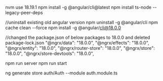 <!-- /////////////////////////////// -->
<!-- ns installation changes -->
<!-- tried in winu house on seelan marriage -- not working -->

nvm use 18.19.1
npm install -g @angular/cli@latest
npm install ts-node --legacy-peer-deps

<!-- tried below steps back home 27-August-2024 -->

//uninstall existing old angular version
npm uninstall -g @angular/cli
npm cache clean --force
npm install -g @angular/cli@18.0.0

//changed the package.json of below packages to 18.0.0
and deleted package-lock.json
"@ngrx/data": "18.0.0",
"@ngrx/effects": "18.0.0",
"@ngrx/entity": "18.0.0",
"@ngrx/router-store": "18.0.0",
"@ngrx/store": "18.0.0",
"@ngrx/store-devtools": "18.0.0",

<!-- to run code -->

npm run server
npm run start

<!--  -->

ng generate store auth/Auth --module auth.module.ts
